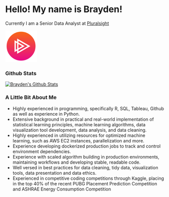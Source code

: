# Hello! My name is Brayden!

Currently I am a Senior Data Analyst at [Pluralsight](www.pluralsight.com)

<img src="https://github.com/bdross97/bdross97/blob/main/ps_logo.png?raw=true" width="100" height="100" />

### Github Stats

[![Brayden's Github Stats](https://github-readme-stats.vercel.app/api?username=bdross97&show_icons=true&theme=gradient)](https://github.com/anuraghazra/github-readme-stats)



### A Little Bit About Me

- Highly experienced in programming, specifically R, SQL, Tableau, Github as well as experience in Python. 
- Extensive background in practical and real-world implementation of statistical learning principles, machine learning algorithms, data visualization tool development, data analysis, and data cleaning.
- Highly experienced in utilizing resources for optimized machine learning, such as AWS EC2 instances, parallelization and more.
- Experience developing dockerized production jobs to track and control environment dependencies.
- Experience with scaled algorithm building in production environments, maintaining workflows and developing stable, readable code.
- Well versed in best practices for data cleaning, tidy data, visualization tools, data presentation and data ethics.
- Experienced in competitive coding competitions through Kaggle, placing in the top 40% of the recent PUBG Placement Prediction Competition and ASHRAE Energy Consumption Competition

